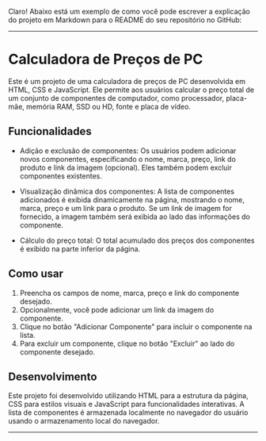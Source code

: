 Claro! Abaixo está um exemplo de como você pode escrever a explicação do projeto em Markdown para o README do seu repositório no GitHub:

---

# Calculadora de Preços de PC

Este é um projeto de uma calculadora de preços de PC desenvolvida em HTML, CSS e JavaScript. Ele permite aos usuários calcular o preço total de um conjunto de componentes de computador, como processador, placa-mãe, memória RAM, SSD ou HD, fonte e placa de vídeo.

## Funcionalidades

- Adição e exclusão de componentes: Os usuários podem adicionar novos componentes, especificando o nome, marca, preço, link do produto e link da imagem (opcional). Eles também podem excluir componentes existentes.

- Visualização dinâmica dos componentes: A lista de componentes adicionados é exibida dinamicamente na página, mostrando o nome, marca, preço e um link para o produto. Se um link de imagem for fornecido, a imagem também será exibida ao lado das informações do componente.

- Cálculo do preço total: O total acumulado dos preços dos componentes é exibido na parte inferior da página.

## Como usar

1. Preencha os campos de nome, marca, preço e link do componente desejado.
2. Opcionalmente, você pode adicionar um link da imagem do componente.
3. Clique no botão "Adicionar Componente" para incluir o componente na lista.
4. Para excluir um componente, clique no botão "Excluir" ao lado do componente desejado.

## Desenvolvimento

Este projeto foi desenvolvido utilizando HTML para a estrutura da página, CSS para estilos visuais e JavaScript para funcionalidades interativas. A lista de componentes é armazenada localmente no navegador do usuário usando o armazenamento local do navegador.

---
